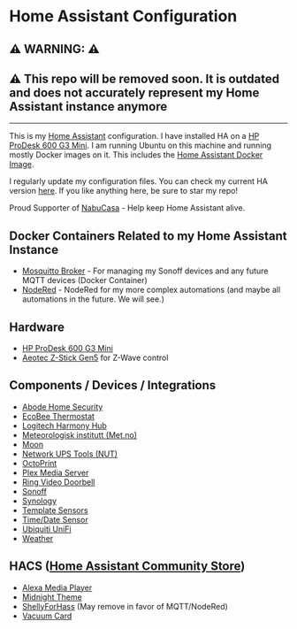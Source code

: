 # Home Assistant Configuration

## ⚠️ WARNING: ⚠️

## ⚠️ This repo will be removed soon. It is outdated and does not accurately represent my Home Assistant instance anymore

---

This is my [Home Assistant](https://home-assistant.io/) configuration. I have installed HA on a [HP ProDesk 600 G3 Mini](https://support.hp.com/us-en/document/c05364047). I am running Ubuntu on this machine and running mostly Docker images on it. This includes the [Home Assistant Docker Image](https://hub.docker.com/r/homeassistant/home-assistant/).

I regularly update my configuration files. You can check my current HA version [here](.HA_VERSION). If you like anything here, be sure to star my repo!

Proud Supporter of [NabuCasa](https://www.nabucasa.com/) - Help keep Home Assistant alive.

## Docker Containers Related to my Home Assistant Instance

* [Mosquitto Broker](https://hub.docker.com/_/eclipse-mosquitto) - For managing my Sonoff devices and any future MQTT devices (Docker Container)
* [NodeRed](https://hub.docker.com/r/nodered/node-red) - NodeRed for my more complex automations (and maybe all automations in the future. We will see.)

## Hardware

  * [HP ProDesk 600 G3 Mini](https://support.hp.com/us-en/document/c05364047)
  * [Aeotec Z-Stick Gen5](https://www.amazon.com/dp/B00X0AWA6E/) for Z-Wave control

## Components / Devices / Integrations

  * [Abode Home Security](https://home-assistant.io/components/alarm_control_panel.abode/)
  * [EcoBee Thermostat](https://www.home-assistant.io/components/ecobee/)
  * [Logitech Harmony Hub](https://www.home-assistant.io/integrations/harmony/)
  * [Meteorologisk institutt (Met.no)](https://www.home-assistant.io/integrations/met/)
  * [Moon](https://www.home-assistant.io/components/sensor.moon/)
  * [Network UPS Tools (NUT)](https://www.home-assistant.io/integrations/nut/)
  * [OctoPrint](https://www.home-assistant.io/components/octoprint/)
  * [Plex Media Server](https://www.home-assistant.io/integrations/plex/)
  * [Ring Video Doorbell](https://home-assistant.io/components/ring/) 
  * [Sonoff](https://sonoff.itead.cc/en/)
  * [Synology](https://www.home-assistant.io/integrations/synology/)
  * [Template Sensors](https://www.home-assistant.io/components/sensor.template/)
  * [Time/Date Sensor](https://www.home-assistant.io/integrations/time_date/)
  * [Ubiquiti UniFi](https://www.home-assistant.io/integrations/unifi/)
  * [Weather](https://www.home-assistant.io/integrations/weather/)

## HACS ([Home Assistant Community Store](https://hacs.xyz/))

  * [Alexa Media Player](https://github.com/custom-components/alexa_media_player)
  * [Midnight Theme](https://github.com/home-assistant-community-themes/midnight)
  * [ShellyForHass](https://github.com/StyraHem/ShellyForHASS) (May remove in favor of MQTT/NodeRed)
  * [Vacuum Card](https://github.com/denysdovhan/vacuum-card)